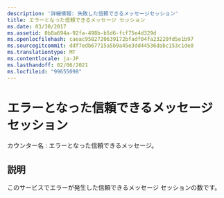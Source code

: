```yaml
---
description: '詳細情報: 失敗した信頼できるメッセージセッション'
title: エラーとなった信頼できるメッセージ セッション
ms.date: 03/30/2017
ms.assetid: 0b8a694a-92fa-498b-b5d6-fcf75e4d329d
ms.openlocfilehash: caeac9582720639172bfadf04fa23220fd5e1b97
ms.sourcegitcommit: ddf7edb67715a5b9a45e3dd44536dabc153c1de0
ms.translationtype: MT
ms.contentlocale: ja-JP
ms.lasthandoff: 02/06/2021
ms.locfileid: "99655098"
---
```

# <a name="reliable-messaging-sessions-faulted"></a>エラーとなった信頼できるメッセージ セッション

カウンター名 : エラーとなった信頼できるメッセージ。  
  
## <a name="description"></a>説明  

 このサービスでエラーが発生した信頼できるメッセージ セッションの数です。

